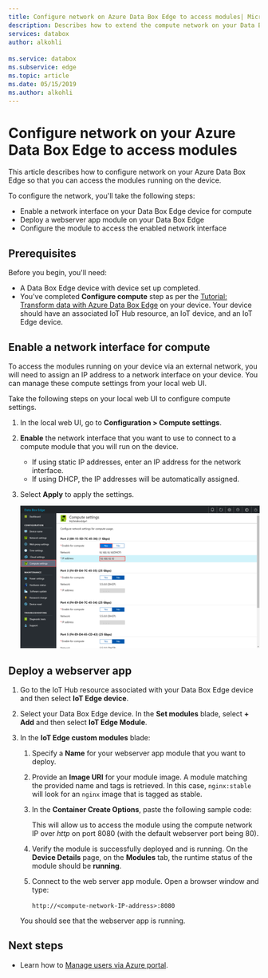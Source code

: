 ```yaml
---
title: Configure network on Azure Data Box Edge to access modules| Microsoft Docs 
description: Describes how to extend the compute network on your Data Box Edge so as to access modules via an external network.
services: databox
author: alkohli

ms.service: databox
ms.subservice: edge
ms.topic: article
ms.date: 05/15/2019
ms.author: alkohli
---
```

# Configure network on your Azure Data Box Edge to access modules

This article describes how to configure network on your Azure Data Box Edge so that you can access the modules running on the device.

To configure the network, you'll take the following steps:

- Enable a network interface on your Data Box Edge device for compute
- Deploy a webserver app module on your Data Box Edge
- Configure the module to access the enabled network interface

## Prerequisites

Before you begin, you'll need:

- A Data Box Edge device with device set up completed.
- You've completed **Configure compute** step as per the [Tutorial: Transform data with Azure Data Box Edge](data-box-edge-deploy-configure-compute-advanced.md#configure-compute) on your device. Your device should have an associated IoT Hub resource, an IoT device, and an IoT Edge device.

## Enable a network interface for compute

To access the modules running on your device via an external network, you will need to assign an IP address to a network interface on your device. You can manage these compute settings from your local web UI.

Take the following steps on your local web UI to configure compute settings.

1. In the local web UI, go to **Configuration > Compute settings**.  

2. **Enable** the network interface that you want to use to connect to a compute module that you will run on the device.

    - If using static IP addresses, enter an IP address for the network interface.
    - If using DHCP, the IP addresses will be automatically assigned.

3. Select **Apply** to apply the settings.

    ![Enable compute settings](media/data-box-edge-manage-compute/compute-settings-1.png)

## Deploy a webserver app

1. Go to the IoT Hub resource associated with your Data Box Edge device and then select **IoT Edge device**.
2. Select your Data Box Edge device. In the **Set modules** blade, select **+ Add** and then select **IoT Edge Module**.
3. In the **IoT Edge custom modules** blade:

    1. Specify a **Name** for your webserver app module that you want to deploy.
    2. Provide an **Image URI** for your module image. A module matching the provided name and tags is retrieved. In this case, `nginx:stable` will look for an `nginx` image that is tagged as stable.
    3. In the **Container Create Options**, paste the following sample code:  

        <!--insert the code snippet here-->

        This will allow us to access the module using the compute network IP over *http* on port 8080 (with the default webserver port being 80).
    4. Verify the module is successfully deployed and is running. On the **Device Details** page, on the **Modules** tab, the runtime status of the module should be **running**.  
    5. Connect to the web server app module. Open a browser window and type:

        `http://<compute-network-IP-address>:8080`

    You should see that the webserver app is running.

## Next steps

- Learn how to [Manage users via Azure portal](data-box-edge-manage-users.md).
